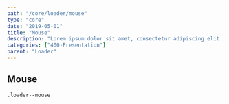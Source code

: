 ```yaml
---
path: "/core/loader/mouse"
type: "core"
date: "2019-05-01"
title: "Mouse"
description: "Lorem ipsum dolor sit amet, consectetur adipiscing elit. Nunc tempus laoreet leo sit amet iaculis."
categories: ["400-Presentation"]
parent: "Loader"
---
```


## Mouse

`.loader--mouse`

<demo>
  <demovanilla src="demos/inline/demos/loader/mouse-spinner">
  </demovanilla>
</demo>

<demo>
  <demovanilla src="demos/inline/demos/loader/mouse-filler">
  </demovanilla>
</demo>

